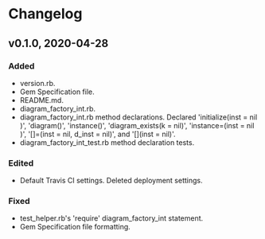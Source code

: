 # Changelog

## v0.1.0, 2020-04-28

### Added

- version.rb.
- Gem Specification file.
- README.md.
- diagram_factory_int.rb.
- diagram_factory_int.rb method declarations. Declared 'initialize(inst = nil
)', 'diagram()', 'instance()', 'diagram_exists(k = nil)', 'instance=(inst = nil
)', '[]=(inst = nil, d_inst = nil)', and '[](inst = nil)'.
- diagram_factory_int_test.rb method declaration tests.

### Edited

- Default Travis CI settings. Deleted deployment settings.

### Fixed

- test_helper.rb's 'require' diagram_factory_int statement.
- Gem Specification file formatting.
